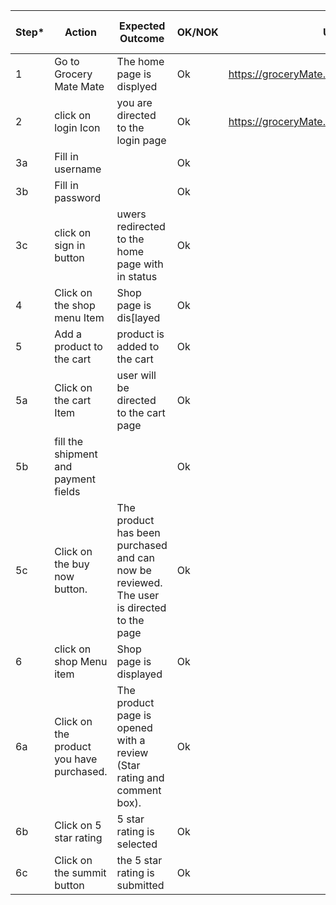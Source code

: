 | Step* | Action                                   | Expected Outcome                                                                   | OK/NOK | URL                                       | Link to Issue |   |
|-------|------------------------------------------|------------------------------------------------------------------------------------|--------|-------------------------------------------|---------------|---|
| 1     | Go to Grocery Mate Mate                  | The home page is displyed                                                          | Ok     | https://groceryMate.Masterschool.com      |               |   |
| 2     | click on login Icon                      | you are directed to the login page                                                 | Ok     | https://groceryMate.Masterschool.com/auth |               |   |
| 3a    | Fill in username                         |                                                                                    | Ok     |                                           |               |   |
| 3b    | Fill in password                         |                                                                                    | Ok     |                                           |               |   |
| 3c    | click on sign in button                  | uwers redirected to the home page with in status                                   | Ok     |                                           |               |   |
| 4     | Click on the shop menu Item              | Shop page is dis[layed                                                             | Ok     |                                           |               |   |
| 5     | Add a product to the cart                | product is added to the cart                                                       | Ok     |                                           |               |   |
| 5a    | Click on the cart Item                   | user will be directed to the cart page                                             | Ok     |                                           |               |   |
| 5b    | fill the shipment and payment fields     |                                                                                    | Ok     |                                           |               |   |
| 5c    | Click on the buy now button.                  | The product has been purchased and can now be reviewed. The user is directed to the page | Ok     |                                           |               |   |
| 6     | click on shop Menu item                  | Shop page is displayed                                                             | Ok     |                                           |               |   |
| 6a    | Click on the product you have purchased.  | The product page is opened with a review (Star rating and comment box).               | Ok     |                                           |               |   |
| 6b    | Click on 5 star rating                   | 5 star rating is selected                                                          | Ok     |                                           |               |   |
| 6c    | Click on the summit button               | the 5 star rating is submitted                                                     | Ok     |                                           |               |   |
